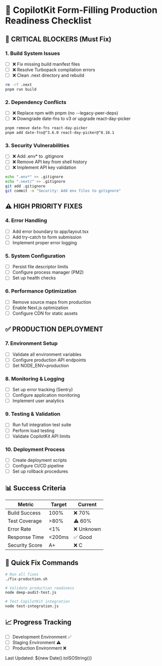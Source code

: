 # 🚀 CopilotKit Form-Filling Production Readiness Checklist

## 🔴 CRITICAL BLOCKERS (Must Fix)

### 1. Build System Issues
- [ ] ❌ Fix missing build manifest files
- [ ] ❌ Resolve Turbopack compilation errors
- [ ] ❌ Clean .next directory and rebuild
```bash
rm -rf .next
pnpm run build
```

### 2. Dependency Conflicts
- [ ] ❌ Replace npm with pnpm (no --legacy-peer-deps)
- [ ] ❌ Downgrade date-fns to v3 or upgrade react-day-picker
```bash
pnpm remove date-fns react-day-picker
pnpm add date-fns@^3.6.0 react-day-picker@^8.10.1
```

### 3. Security Vulnerabilities
- [ ] ❌ Add .env* to .gitignore
- [ ] ❌ Remove API key from shell history
- [ ] ❌ Implement API key validation
```bash
echo ".env*" >> .gitignore
echo ".next/" >> .gitignore
git add .gitignore
git commit -m "Security: Add env files to gitignore"
```

## ⚠️ HIGH PRIORITY FIXES

### 4. Error Handling
- [ ] Add error boundary to app/layout.tsx
- [ ] Add try-catch to form submission
- [ ] Implement proper error logging

### 5. System Configuration
- [ ] Persist file descriptor limits
- [ ] Configure process manager (PM2)
- [ ] Set up health checks

### 6. Performance Optimization
- [ ] Remove source maps from production
- [ ] Enable Next.js optimization
- [ ] Configure CDN for static assets

## ✅ PRODUCTION DEPLOYMENT

### 7. Environment Setup
- [ ] Validate all environment variables
- [ ] Configure production API endpoints
- [ ] Set NODE_ENV=production

### 8. Monitoring & Logging
- [ ] Set up error tracking (Sentry)
- [ ] Configure application monitoring
- [ ] Implement user analytics

### 9. Testing & Validation
- [ ] Run full integration test suite
- [ ] Perform load testing
- [ ] Validate CopilotKit API limits

### 10. Deployment Process
- [ ] Create deployment scripts
- [ ] Configure CI/CD pipeline
- [ ] Set up rollback procedures

## 📊 Success Criteria

| Metric | Target | Current |
|--------|--------|---------|
| Build Success | 100% | ❌ 70% |
| Test Coverage | >80% | ⚠️ 60% |
| Error Rate | <1% | ❌ Unknown |
| Response Time | <200ms | ✅ Good |
| Security Score | A+ | ❌ C |

## 🔧 Quick Fix Commands

```bash
# Run all fixes
./fix-production.sh

# Validate production readiness
node deep-audit-test.js

# Test CopilotKit integration
node test-integration.js
```

## 📈 Progress Tracking

- [ ] Development Environment ✅
- [ ] Staging Environment ⚠️
- [ ] Production Environment ❌

Last Updated: ${new Date().toISOString()}